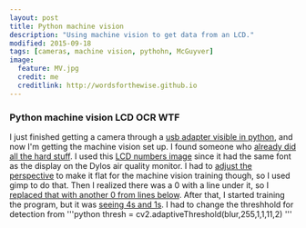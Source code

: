 ```yaml
---
layout: post
title: Python machine vision
description: "Using machine vision to get data from an LCD."
modified: 2015-09-18
tags: [cameras, machine vision, pythohn, McGuyver]
image:
  feature: MV.jpg
  credit: me
  creditlink: http://wordsforthewise.github.io
---
```


### Python machine vision LCD OCR WTF

I just finished getting a camera through a <a href="http://wordsforthewise.github.io/easyCAP">usb adapter visible in python</a>, and now I'm getting the machine vision set up.  I found someone who <a href="">already did all the hard stuff</a>.  I used this <a href="http://dangerousprototypes.com/docs/File:Lcd-numbers.jpg">LCD numbers image</a> since it had the same font as the display on the Dylos air quality monitor.  I had to <a href="persp.png">adjust the perspective</a> to make it flat for the machine vision training though, so I used gimp to do that.  Then I realized there was a 0 with a line under it, so I <a href="bad0.png">replaced that with another 0 from lines below</a>.  After that, I started training the program, but it was <a href="4-1.png">seeing 4s and 1s</a>.  I had to change the threshhold for detection from 
'''python
thresh = cv2.adaptiveThreshold(blur,255,1,1,11,2)
'''